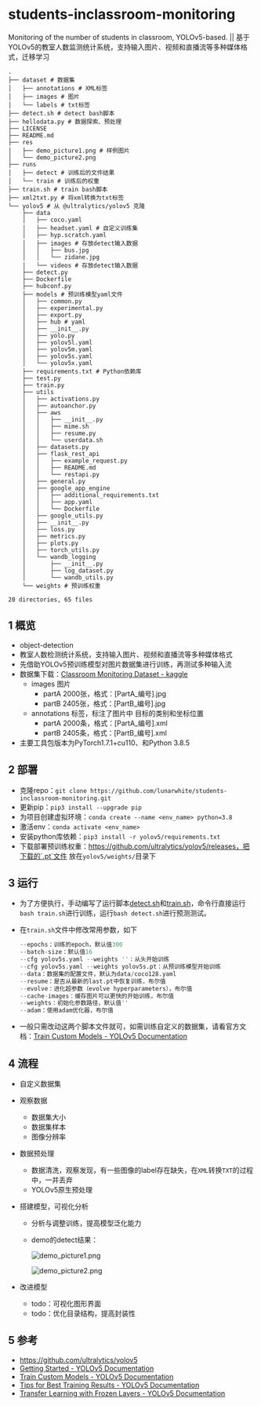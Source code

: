 # students-inclassroom-monitoring
Monitoring of the number of students in classroom, YOLOv5-based. || 基于YOLOv5的教室人数监测统计系统，支持输入图片、视频和直播流等多种媒体格式，迁移学习

```
.
├── dataset # 数据集
│   ├── annotations # XML标签
│   ├── images # 图片
│   └── labels # txt标签
├── detect.sh # detect bash脚本
├── hellodata.py # 数据探索、预处理
├── LICENSE
├── README.md
├── res
│   ├── demo_picture1.png # 样例图片
│   └── demo_picture2.png
├── runs
│   ├── detect # 训练后的文件结果
│   └── train # 训练后的权重
├── train.sh # train bash脚本
├── xml2txt.py # 将xml转换为txt标签
└── yolov5 # 从 @ultralytics/yolov5 克隆
    ├── data
    │   ├── coco.yaml
    │   ├── headset.yaml # 自定义训练集
    │   ├── hyp.scratch.yaml
    │   ├── images # 存放detect输入数据
    │   │   ├── bus.jpg
    │   │   └── zidane.jpg
    │   └── videos # 存放detect输入数据
    ├── detect.py
    ├── Dockerfile
    ├── hubconf.py
    ├── models # 预训练模型yaml文件
    │   ├── common.py
    │   ├── experimental.py
    │   ├── export.py
    │   ├── hub # yaml
    │   ├── __init__.py
    │   ├── yolo.py
    │   ├── yolov5l.yaml
    │   ├── yolov5m.yaml
    │   ├── yolov5s.yaml
    │   └── yolov5x.yaml
    ├── requirements.txt # Python依赖库
    ├── test.py
    ├── train.py
    ├── utils
    │   ├── activations.py
    │   ├── autoanchor.py
    │   ├── aws
    │   │   ├── __init__.py
    │   │   ├── mime.sh
    │   │   ├── resume.py
    │   │   └── userdata.sh
    │   ├── datasets.py
    │   ├── flask_rest_api
    │   │   ├── example_request.py
    │   │   ├── README.md
    │   │   └── restapi.py
    │   ├── general.py
    │   ├── google_app_engine
    │   │   ├── additional_requirements.txt
    │   │   ├── app.yaml
    │   │   └── Dockerfile
    │   ├── google_utils.py
    │   ├── __init__.py
    │   ├── loss.py
    │   ├── metrics.py
    │   ├── plots.py
    │   ├── torch_utils.py
    │   └── wandb_logging
    │       ├── __init__.py
    │       ├── log_dataset.py
    │       └── wandb_utils.py
    └── weights # 预训练权重

20 directories, 65 files
```

## 1 概览

- object-detection
- 教室人数检测统计系统，支持输入图片、视频和直播流等多种媒体格式
- 先借助YOLOv5预训练模型对图片数据集进行训练，再测试多种输入流
- 数据集下载：[Classroom Monitoring Dataset - kaggle](https://www.kaggle.com/lunarwhite/classroom-monitoring-dataset)
  - images 图片
    - partA 2000张，格式：[PartA_编号].jpg
    - partB 2405张，格式：[PartB_编号].jpg
  - annotations 标签，标注了图片中 目标的类别和坐标位置
    - partA 2000条，格式：[PartA_编号].xml
    - partB 2405条，格式：[PartB_编号].xml
- 主要工具包版本为PyTorch1.7.1+cu110、和Python 3.8.5

## 2 部署

- 克隆repo：`git clone https://github.com/lunarwhite/students-inclassroom-monitoring.git`
- 更新pip：`pip3 install --upgrade pip`
- 为项目创建虚拟环境：`conda create --name <env_name> python=3.8`
- 激活env：`conda activate <env_name>`
- 安装python库依赖：`pip3 install -r yolov5/requirements.txt`
- 下载部署预训练权重：https://github.com/ultralytics/yolov5/releases，把下载的`.pt`文件 放在`yolov5/weights/`目录下

## 3 运行

- 为了方便执行，手动编写了运行脚本[detect.sh](https://github.com/lunarwhite/students-inclassroom-monitoring/blob/main/detect.sh)和[train.sh](https://github.com/lunarwhite/students-inclassroom-monitoring/blob/main/train.sh)，命令行直接运行`bash train.sh`进行训练，运行`bash detect.sh`进行预测测试。

- 在`train.sh`文件中修改常用参数，如下
  ```python
  --epochs：训练的epoch，默认值300
  --batch-size：默认值16
  --cfg yolov5s.yaml --weights ''：从头开始训练
  --cfg yolov5s.yaml --weights yolov5s.pt：从预训练模型开始训练
  --data：数据集的配置文件，默认为data/coco128.yaml
  --resume：是否从最新的last.pt中恢复训练，布尔值
  --evolve：进化超参数（evolve hyperparameters），布尔值
  --cache-images：缓存图片可以更快的开始训练，布尔值
  --weights：初始化参数路径，默认值''
  --adam：使用adam优化器，布尔值
  ```

- 一般只需改动这两个脚本文件就可，如需训练自定义的数据集，请看官方文档：[Train Custom Models - YOLOv5 Documentation](https://docs.ultralytics.com/tutorials/articles/train-custom-models/)

## 4 流程

- 自定义数据集

- 观察数据
  
  - 数据集大小
  - 数据集样本
  - 图像分辨率
  
- 数据预处理
  
  - 数据清洗，观察发现，有一些图像的label存在缺失，在`XML`转换`TXT`的过程中，一并丢弃
  - YOLOv5原生预处理
  
- 搭建模型，可视化分析

  - 分析与调整训练，提高模型泛化能力

  - demo的detect结果：

    ![demo_picture1.png](https://github.com/lunarwhite/students-inclassroom-monitoring/blob/main/res/demo_picture1.png)

    ![demo_picture2.png](https://github.com/lunarwhite/students-inclassroom-monitoring/blob/main/res/demo_picture2.png)

- 改进模型
  - todo：可视化图形界面
  - todo：优化目录结构，提高封装性

## 5 参考

- https://github.com/ultralytics/yolov5
- [Getting Started - YOLOv5 Documentation](https://docs.ultralytics.com/quick-start/)
- [Train Custom Models - YOLOv5 Documentation](https://docs.ultralytics.com/tutorials/articles/train-custom-models/)
- [Tips for Best Training Results - YOLOv5 Documentation]( https://github.com/ultralytics/yolov5/wiki/Tips-for-Best-Training-Results)
- [Transfer Learning with Frozen Layers - YOLOv5 Documentation](https://github.com/ultralytics/yolov5/issues/1314)
